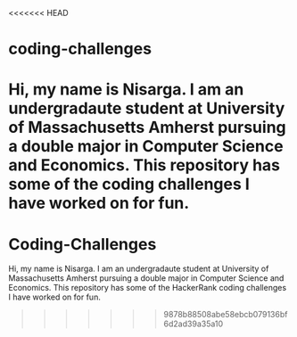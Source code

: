 <<<<<<< HEAD
# coding-challenges
Hi, my name is Nisarga. I am an undergradaute student at University of Massachusetts Amherst pursuing a double major in Computer Science and Economics. This repository has some of the coding challenges I have worked on for fun. 
=======
# Coding-Challenges
Hi, my name is Nisarga. I am an undergradaute student at University of Massachusetts Amherst pursuing a double major in Computer Science and Economics. This repository has some of the HackerRank coding challenges I have worked on for fun. 
>>>>>>> 9878b88508abe58ebcb079136bf6d2ad39a35a10
